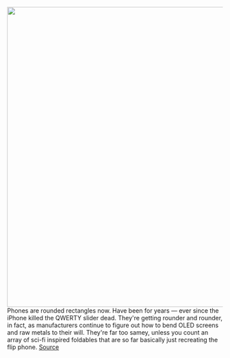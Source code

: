 <img src='https://cdn.vox-cdn.com/thumbor/6Wnx9-wsetywOSuEY9NZALqJXS4=/0x0:1270x774/1200x800/filters:focal(534x286:736x488)/cdn.vox-cdn.com/uploads/chorus_image/image/66230809/iphone_11_tesla_cybertruck_caviar_front_and_back.0.jpg' width='700px' /><br/>
Phones are rounded rectangles now. Have been for years — ever since the iPhone killed the QWERTY slider dead. They're getting rounder and rounder, in fact, as manufacturers continue to figure out how to bend OLED screens and raw metals to their will. They're far too samey, unless you count an array of sci-fi inspired foldables that are so far basically just recreating the flip phone.
<a href='https://www.theverge.com/2020/1/31/21117052/caviar-cybertruck-cyberphone-tesla-apple-iphone-11-pro-max'> Source <a/>